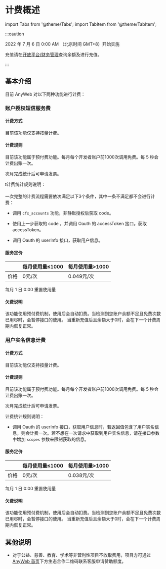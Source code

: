# 计费概述

import Tabs from '@theme/Tabs'; import TabItem from '@theme/TabItem';

:::caution 

2022 年 7 月 6 日 0:00 AM （北京时间 GMT+8）开始实施

充值请在[开放平台/财务管理](https://open.anyweb.cc/finance/recharge)查询余额及进行充值。

:::

## 基本介绍

目前 AnyWeb 对以下两种功能进行计费：

### 账户授权短信服务费

#### 计费方式
目前该功能仅支持按量计费。

#### 计费规则
目前该功能属于预付费功能。每月每个开发者账户前1000次调用免费。每 5 秒会计费出账一次。

次月完成统计后可申请发票。

❗️计费统计规则说明：

一次完整的计费流程需要依次满足以下3个条件，其中一条不满足都不会进行计费：

* 调用 `cfx_accounts` 功能，非静默授权后获取 code。

* 使用上一步获取的 code ，并调用 Oauth 的 accessToken 接口，获取 accessToken。

* 调用 Oauth 的 userInfo 接口，获取用户信息。

#### 服务定价
|     | 每月使用量≤1000 | 每月使用量>1000 |
|-----|------------|------------|
| 价格  | 0元/次       | 0.049元/次   |

每月 1 日 0:00 重置使用量

#### 欠费说明
该功能使用预付费机制，使用后会自动扣费。当检测到您账户余额不足且免费次数已用尽时，会暂停接口的使用。
当重新充值后且余额大于0时，会在下一个计费周期内恢复正常。

### 用户实名信息计费

#### 计费方式
目前该功能仅支持按量计费。

#### 计费规则
目前该功能属于预付费功能。每月每个开发者账户前1000次调用免费。每 5 秒会计费出账一次。

次月完成统计后可申请发票。

计费统计规则说明：
* 调用 Oauth 的 userInfo 接口，获取用户信息时，若返回值包含了用户实名信息，则会计费一次。若不想在一次请求中获取到用户实名信息，请在接口参数中增加 `scopes` 参数来限制获取的信息。

#### 服务定价
|     | 每月使用量≤1000 | 每月使用量>1000 |
|-----|------------|------------|
| 价格  | 0元/次       | 0.038元/次   |

每月 1 日 0:00 重置使用量

#### 欠费说明
该功能使用预付费机制，使用后会自动扣费。当检测到您账户余额不足且免费次数已用尽时，会暂停接口的使用。
当重新充值后且余额大于0时，会在下一个计费周期内恢复正常。

## 其他说明
* 对于公益、慈善、教育、学术等非营利性项目不收取费用，项目方可通过 [AnyWeb 首页](https://anyweb.cc)下方生态合作二维码联系客服申请赞助额度。
